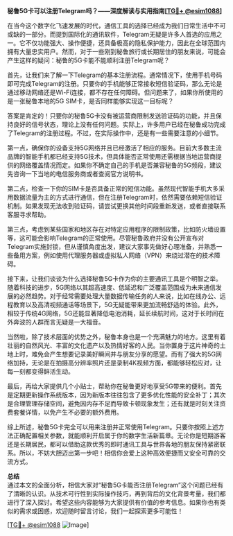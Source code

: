 **秘鲁5G卡可以注册Telegram吗？——深度解读与实用指南[[TG💪+ @esim1088](https://t.me/s/esim1088)]**

在当今这个数字化飞速发展的时代，通信工具的选择已经成为我们日常生活中不可或缺的一部分。而提到国际化的通讯软件，Telegram无疑是许多人首选的应用之一。它不仅功能强大、操作便捷，还具备极高的隐私保护能力，因此在全球范围内拥有大量忠实用户。然而，对于一些刚到秘鲁旅行或长期居住的朋友来说，可能会产生这样的疑问：秘鲁的5G卡能不能顺利注册Telegram呢？

首先，让我们来了解一下Telegram的基本注册流程。通常情况下，使用手机号码即可完成Telegram的注册。只要你的手机能够正常接收短信验证码，那么无论是通过移动网络还是Wi-Fi连接，都不存在任何障碍。但问题来了，如果你所使用的是一张秘鲁本地的5G SIM卡，是否同样能够实现这一目标呢？

答案是肯定的！只要你的秘鲁5G卡没有被运营商限制发送验证码的功能，并且保持良好的信号状态，理论上没有任何问题。实际上，许多用户已经在秘鲁成功完成了Telegram的注册过程。不过，在实际操作中，还是有一些需要注意的小细节。

第一点，确保你的设备支持5G网络并且已经激活了相应的服务。目前大多数主流品牌的智能手机都已经支持5G技术，但具体能否正常使用还需根据当地运营商提供的网络覆盖情况而定。如果你不确定自己的手机是否兼容秘鲁的5G频段，建议先咨询一下当地的电信服务商或者查阅官方说明书。

第二点，检查一下你的SIM卡是否具备正常的短信功能。虽然现代智能手机大多采用数据流量为主的方式进行通信，但在注册Telegram时，依然需要依赖短信验证机制。如果发现无法收到验证码，请尝试更换其他时间段重新发送，或者直接联系客服寻求帮助。

第三点，考虑到某些国家和地区存在对特定应用程序的限制政策，比如防火墙设置等，这可能会影响Telegram的正常使用。尽管秘鲁政府并没有公开宣布对Telegram实施封锁，但从谨慎角度出发，建议大家事先做好心理准备，并熟悉一些备用方案，例如使用代理服务器或虚拟私人网络（VPN）来绕过潜在的技术障碍。

接下来，让我们谈谈为什么选择秘鲁5G卡作为你的主要通讯工具是个明智之举。随着科技的进步，5G网络以其超高速度、低延迟和广泛覆盖范围成为未来通信发展的必然趋势。对于经常需要处理大量数据传输任务的人来说，比如在线办公、远程教育以及高清视频通话等场景下，5G无疑能带来更加流畅舒适的体验。此外，相较于传统4G网络，5G还能显著降低电池消耗，延长续航时间，这对于长时间在外奔波的人群而言无疑是一大福音。

当然啦，除了技术层面的优势之外，秘鲁本身也是一个充满魅力的地方。这里有着壮丽的自然风光、丰富的文化遗产以及热情好客的人民。当你置身于这片神奇的土地上时，难免会产生想要记录美好瞬间并与朋友分享的愿望。而有了强大的5G网络加持，无论是在拍摄高分辨率照片还是录制4K视频方面，都能够轻松应对，让每一刻都变得鲜活生动。

最后，再给大家提供几个小贴士，帮助你在秘鲁更好地享受5G带来的便利。首先是定期更新操作系统版本，因为新版本往往包含了更多优化性能的安全补丁；其次是合理管理存储空间，避免因内存不足而导致卡顿现象发生；还有就是时刻关注资费套餐详情，以免产生不必要的额外费用。

综上所述，秘鲁5G卡完全可以用来注册并正常使用Telegram。只要你按照上述方法正确配置相关参数，就能顺利开启属于你的数字生活新篇章。无论你是短期游客还是长期居民，都可以借助这款优秀的即时通讯工具与世界各地的朋友保持紧密联系。所以，不妨大胆迈出第一步吧！相信你会爱上这种高效便捷而又安全可靠的交流方式。

**总结**  
通过本文的全面分析，相信大家对“秘鲁5G卡能否注册Telegram”这个问题已经有了清晰的认识。从技术可行性到实际操作技巧，再到背后的文化背景考量，我们都进行了深入探讨。希望这些内容能够为大家提供有价值的参考信息。如果你也有类似的需求或困惑，欢迎随时留言讨论，我们一起探索更多可能性！

[[TG💪+ @esim1088](https://t.me/s/esim1088) ![Image](https://i.postimg.cc/4NQfJmqS/Snipaste-2025-05-13-00-14-12.png)]
